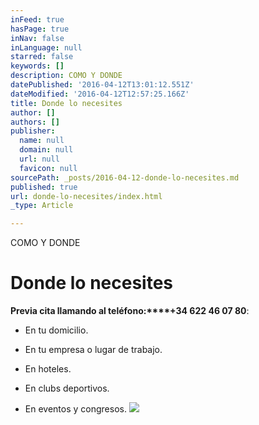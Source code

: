 ```yaml
---
inFeed: true
hasPage: true
inNav: false
inLanguage: null
starred: false
keywords: []
description: COMO Y DONDE
datePublished: '2016-04-12T13:01:12.551Z'
dateModified: '2016-04-12T12:57:25.166Z'
title: Donde lo necesites
author: []
authors: []
publisher:
  name: null
  domain: null
  url: null
  favicon: null
sourcePath: _posts/2016-04-12-donde-lo-necesites.md
published: true
url: donde-lo-necesites/index.html
_type: Article

---
```

COMO Y DONDE

# Donde lo necesites

**Previa cita llamando al teléfono:****+34 622 46 07 80**:

- En tu domicilio.

- En tu empresa o lugar de trabajo.

- En hoteles.

- En clubs deportivos.

- En eventos y congresos.
![](https://the-grid-user-content.s3-us-west-2.amazonaws.com/d4b55c0b-5022-418d-9315-8eb1964485a5.jpg)